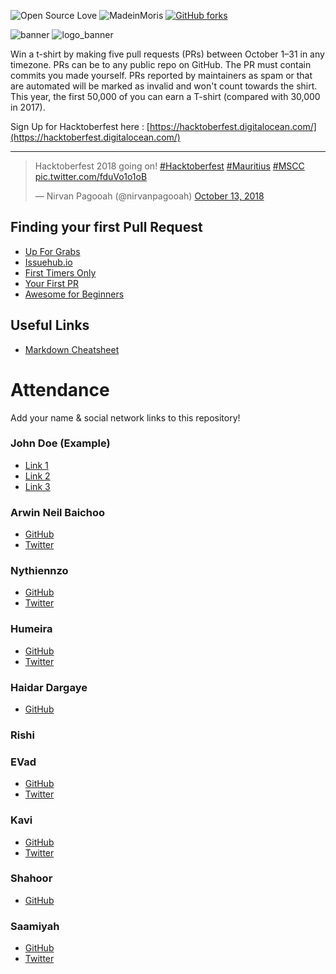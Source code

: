 ![Open Source Love](https://img.shields.io/badge/Open%20Source-%E2%9D%A4-pink.svg) ![MadeinMoris](https://img.shields.io/badge/Made%20in-Moris-green.svg) [![GitHub forks](https://img.shields.io/github/forks/arwinneil/hacktoberfest-mauritius.svg)](https://github.com/arwinneil/hacktoberfest-mauritius/network) 

![banner](/assets/banner.jpg)
![logo_banner](/assets/hacktoberfest_banner.png)

Win a t-shirt by making five pull requests (PRs) between October 1–31 in any timezone. PRs can be to any public repo on GitHub. The PR must contain commits you made yourself. PRs reported by maintainers as spam or that are automated will be marked as invalid and won't count towards the shirt. This year, the first 50,000 of you can earn a T-shirt (compared with 30,000 in 2017).

Sign Up for Hacktoberfest here : [https://hacktoberfest.digitalocean.com/](https://hacktoberfest.digitalocean.com/)

---

<blockquote class="twitter-tweet" data-lang="en"><p lang="en" dir="ltr">Hacktoberfest 2018 going on! <a href="https://twitter.com/hashtag/Hacktoberfest?src=hash&amp;ref_src=twsrc%5Etfw">#Hacktoberfest</a> <a href="https://twitter.com/hashtag/Mauritius?src=hash&amp;ref_src=twsrc%5Etfw">#Mauritius</a> <a href="https://twitter.com/hashtag/MSCC?src=hash&amp;ref_src=twsrc%5Etfw">#MSCC</a> <a href="https://t.co/fduVo1o1oB">pic.twitter.com/fduVo1o1oB</a></p>&mdash; Nirvan Pagooah (@nirvanpagooah) <a href="https://twitter.com/nirvanpagooah/status/1051046806598111233?ref_src=twsrc%5Etfw">October 13, 2018</a></blockquote><script async src="https://platform.twitter.com/widgets.js" charset="utf-8"></script>



## Finding your first Pull Request
- [Up For Grabs](https://up-for-grabs.net/)
- [Issuehub.io](http://issuehub.io/)
- [First Timers Only](https://www.firsttimersonly.com/)
- [Your First PR](http://yourfirstpr.github.io/)
- [Awesome for Beginners](https://github.com/mungell/awesome-for-beginners)

## Useful Links
- [Markdown Cheatsheet](https://github.com/adam-p/markdown-here/wiki/Markdown-Cheatsheet)

# Attendance
Add your name & social network links to this repository!
### John Doe (Example)
 - [Link 1](https://www.example.com)
 - [Link 2](https://www.example.com) 
 - [Link 3](https://www.example.com)

### Arwin Neil Baichoo
- [GitHub](https://github.com/arwinneil)
- [Twitter](https://twitter.com/arwinneil)

### Nythiennzo
- [GitHub](https://github.com/Nythiennzo)
- [Twitter](https://twitter.com/Nythiennzo)

### Humeira
- [GitHub](https://github.com/Humeira)
- [Twitter](https://twitter.com/echdee)

### Haidar Dargaye
-  [GitHub](https://github.com/haidarknightfury)

### Rishi

### EVad
- [GitHub](https://github.com/azezezaaa)
- [Twitter](https://twitter.com/azezezaaa)

### Kavi
- [GitHub](https://github.com/KnightRag)
- [Twitter](https://twitter.com/Knight_Rag)

### Shahoor
- [GitHub](https://github.com/El-Psy-Congrooo)

### Saamiyah
- [GitHub](https://github.com/saamiyah)
- [Twitter](https://twitter.com/smearthelove)
